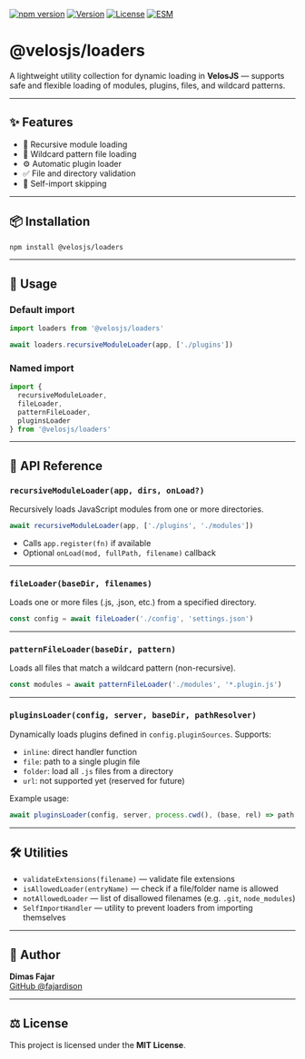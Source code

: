 [![npm version](https://img.shields.io/npm/v/@velosjs/loaders)](https://www.npmjs.com/package/@velosjs/loaders)
[![Version](https://img.shields.io/badge/Version-v1.0.0-blue)](https://www.npmjs.com/package/@velosjs/loaders?activeTab=versions)
[![License](https://img.shields.io/badge/License-MIT-green)](https://github.com/fajardison/velosjs-loaders/blob/main/LICENSE)
[![ESM](https://img.shields.io/badge/javascript-ESM-orange)](https://nodejs.org/api/esm.html)

# @velosjs/loaders

A lightweight utility collection for dynamic loading in **VelosJS** — supports safe and flexible loading of modules, plugins, files, and wildcard patterns.

---

## ✨ Features

- 🔁 Recursive module loading  
- 🎯 Wildcard pattern file loading  
- ⚙️ Automatic plugin loader  
- ✅ File and directory validation  
- 🚫 Self-import skipping  

---

## 📦 Installation

```bash
npm install @velosjs/loaders
```

---

## 🚀 Usage

### Default import

```js
import loaders from '@velosjs/loaders'

await loaders.recursiveModuleLoader(app, ['./plugins'])
```

### Named import

```js
import {
  recursiveModuleLoader,
  fileLoader,
  patternFileLoader,
  pluginsLoader
} from '@velosjs/loaders'
```

---

## 📘 API Reference

### `recursiveModuleLoader(app, dirs, onLoad?)`

Recursively loads JavaScript modules from one or more directories.

```js
await recursiveModuleLoader(app, ['./plugins', './modules'])
```

- Calls `app.register(fn)` if available  
- Optional `onLoad(mod, fullPath, filename)` callback  

---

### `fileLoader(baseDir, filenames)`

Loads one or more files (.js, .json, etc.) from a specified directory.

```js
const config = await fileLoader('./config', 'settings.json')
```

---

### `patternFileLoader(baseDir, pattern)`

Loads all files that match a wildcard pattern (non-recursive).

```js
const modules = await patternFileLoader('./modules', '*.plugin.js')
```

---

### `pluginsLoader(config, server, baseDir, pathResolver)`

Dynamically loads plugins defined in `config.pluginSources`. Supports:

- `inline`: direct handler function  
- `file`: path to a single plugin file  
- `folder`: load all `.js` files from a directory  
- `url`: not supported yet (reserved for future)  

Example usage:

```js
await pluginsLoader(config, server, process.cwd(), (base, rel) => path.join(base, rel))
```

---

## 🛠️ Utilities

- `validateExtensions(filename)` — validate file extensions  
- `isAllowedLoader(entryName)` — check if a file/folder name is allowed  
- `notAllowedLoader` — list of disallowed filenames (e.g. `.git`, `node_modules`)  
- `SelfImportHandler` — utility to prevent loaders from importing themselves  

---

## 👤 Author

**Dimas Fajar**  
[GitHub @fajardison](https://github.com/fajardison)

---

## ⚖️ License

This project is licensed under the **MIT License**.
